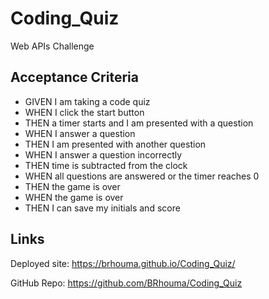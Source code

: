 # Coding_Quiz
Web APIs Challenge

## Acceptance Criteria

- GIVEN I am taking a code quiz
- WHEN I click the start button
- THEN a timer starts and I am presented with a question
- WHEN I answer a question
- THEN I am presented with another question
- WHEN I answer a question incorrectly
- THEN time is subtracted from the clock
- WHEN all questions are answered or the timer reaches 0
- THEN the game is over
- WHEN the game is over
- THEN I can save my initials and score

## Links 

Deployed site:
https://brhouma.github.io/Coding_Quiz/

GitHub Repo:
https://github.com/BRhouma/Coding_Quiz

